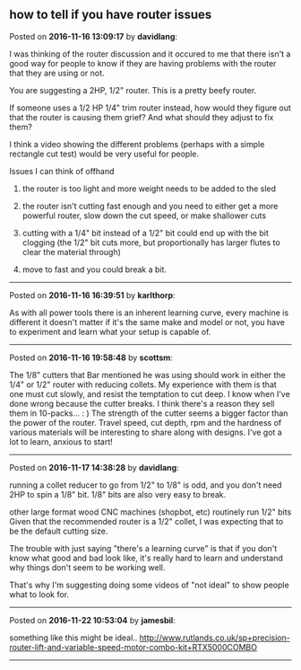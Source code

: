 ## how to tell if you have router issues
Posted on **2016-11-16 13:09:17** by **davidlang**:

I was thinking of the router discussion and it occured to me that there isn't a good way for people to know if they are having problems with the router that they are using or not.

You are suggesting a 2HP, 1/2" router. This is a pretty beefy router.

If someone uses a 1/2 HP 1/4" trim router instead, how would they figure out that the router is causing them grief? And what should they adjust to fix them?

I think a video showing the different problems (perhaps with a simple rectangle cut test) would be very useful for people.

Issues I can think of offhand

1. the router is too light and more weight needs to be added to the sled

2. the router isn't cutting fast enough and you need to either get a more powerful router, slow down the cut speed, or make shallower cuts

3. cutting with a 1/4" bit instead of a 1/2" bit could end up with the bit clogging (the 1/2" bit cuts more, but proportionally has larger flutes to clear the material through)

4. move to fast and you could break a bit.

---

Posted on **2016-11-16 16:39:51** by **karlthorp**:

As with all power tools there is an inherent learning curve, every machine is different it doesn't matter if it's the same make and model or not, you have to experiment and learn what your setup is capable of.

---

Posted on **2016-11-16 19:58:48** by **scottsm**:

The 1/8" cutters that Bar mentioned he was using should work in either the 1/4" or 1/2" router with reducing collets. My experience with them is that one must cut slowly, and resist the temptation to cut deep. I know when I've done wrong because the cutter breaks. I think there's a reason they sell them in 10-packs...  : ) The strength of the cutter seems a bigger factor than the power of the router. Travel speed, cut depth, rpm and the hardness of various materials will be interesting to share along with designs. I've got a lot to learn, anxious to start!

---

Posted on **2016-11-17 14:38:28** by **davidlang**:

running a collet reducer to go from 1/2" to 1/8" is odd, and you don't need 2HP to spin a 1/8" bit. 1/8" bits are also very easy to break.

other large format wood CNC machines (shopbot, etc) routinely run 1/2" bits  Given that the recommended router is a 1/2" collet, I was expecting that to be the default cutting size.

The trouble with just saying "there's a learning curve" is that if you don't know what good and bad look like, it's really hard to learn and understand why things don't seem to be working well.

That's why I'm suggesting doing some videos of "not ideal" to show people what to look for.

---

Posted on **2016-11-22 10:53:04** by **jamesbil**:

something like this might be ideal..
http://www.rutlands.co.uk/sp+precision-router-lift-and-variable-speed-motor-combo-kit+RTX5000COMBO

---


